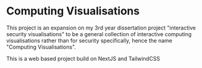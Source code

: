 # Computing Visualisations

This project is an expansion on my 3rd year dissertation project "interactive security visualisations" to be a general collection of interactive computing visualisations rather than for security specifically, hence the name "Computing Visualisations".

This is a web based project build on NextJS and TailwindCSS
